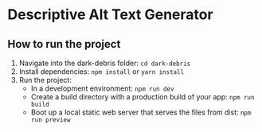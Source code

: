 # Descriptive Alt Text Generator

## How to run the project

1. Navigate into the dark-debris folder: `cd dark-debris`
2. Install  dependencies: `npm install` or `yarn install`
3. Run the project:
    * In a development environment: `npm run dev`
    * Create a build directory with a production build of your app: `npm run build`
    * Boot up a local static web server that serves the files from dist: `npm run preview`

